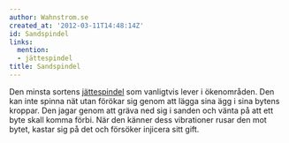 ```yaml
---
author: Wahnstrom.se
created_at: '2012-03-11T14:48:14Z'
id: Sandspindel
links:
  mention:
  - jättespindel
title: Sandspindel
---
```


Den minsta sortens [jättespindel] som vanligtvis lever i ökenområden. Den kan inte spinna nät utan
förökar sig genom att lägga sina ägg i sina bytens kroppar. Den jagar genom att gräva ned sig i
sanden och vänta på att ett byte skall komma förbi. När den känner dess vibrationer rusar den mot
bytet, kastar sig på det och försöker injicera sitt gift.

  [jättespindel]: jättespindel